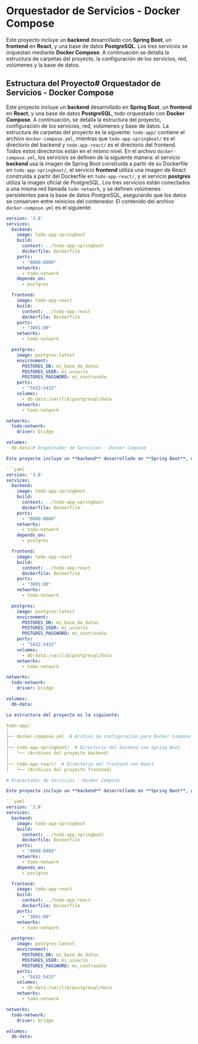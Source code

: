 # Orquestador de Servicios - Docker Compose

Este proyecto incluye un **backend** desarrollado con **Spring Boot**, un **frontend** en **React**, y una base de datos **PostgreSQL**. Los tres servicios se orquestan mediante **Docker Compose**. A continuación se detalla la estructura de carpetas del proyecto, la configuración de los servicios, red, volúmenes y la base de datos.

## Estructura del Proyecto# Orquestador de Servicios - Docker Compose

Este proyecto incluye un **backend** desarrollado en **Spring Boot**, un **frontend** en **React**, y una base de datos **PostgreSQL**, todo orquestado con **Docker Compose**. A continuación, se detalla la estructura del proyecto, configuración de los servicios, red, volúmenes y base de datos. La estructura de carpetas del proyecto es la siguiente: `todo-app/` contiene el archivo `docker-compose.yml`, mientras que `todo-app-springboot/` es el directorio del backend y `todo-app-react/` es el directorio del frontend. Todos estos directorios están en el mismo nivel. En el archivo `docker-compose.yml`, los servicios se definen de la siguiente manera: el servicio **backend** usa la imagen de Spring Boot construida a partir de su Dockerfile en `todo-app-springboot/`, el servicio **frontend** utiliza una imagen de React construida a partir del Dockerfile en `todo-app-react/`, y el servicio **postgres** utiliza la imagen oficial de PostgreSQL. Los tres servicios están conectados a una misma red llamada `todo-network`, y se definen volúmenes persistentes para la base de datos PostgreSQL, asegurando que los datos se conserven entre reinicios del contenedor. El contenido del archivo `docker-compose.yml` es el siguiente:

```yaml
version: '3.8'
services:
  backend:
    image: todo-app-springboot
    build:
      context: ../todo-app-springboot
      dockerfile: Dockerfile
    ports:
      - "8080:8080"
    networks:
      - todo-network
    depends_on:
      - postgres

  frontend:
    image: todo-app-react
    build:
      context: ../todo-app-react
      dockerfile: Dockerfile
    ports:
      - "3001:80"
    networks:
      - todo-network

  postgres:
    image: postgres:latest
    environment:
      POSTGRES_DB: mi_base_de_datos
      POSTGRES_USER: mi_usuario
      POSTGRES_PASSWORD: mi_contraseña
    ports:
      - "5432:5432"
    volumes:
      - db-data:/var/lib/postgresql/data
    networks:
      - todo-network

networks:
  todo-network:
    driver: bridge

volumes:
  db-data:# Orquestador de Servicios - Docker Compose

Este proyecto incluye un **backend** desarrollado en **Spring Boot**, un **frontend** en **React**, y una base de datos **PostgreSQL**, todo orquestado con **Docker Compose**. A continuación, se detalla la estructura del proyecto, configuración de los servicios, red, volúmenes y base de datos. La estructura de carpetas del proyecto es la siguiente: `todo-app/` contiene el archivo `docker-compose.yml`, mientras que `todo-app-springboot/` es el directorio del backend y `todo-app-react/` es el directorio del frontend. Todos estos directorios están en el mismo nivel. En el archivo `docker-compose.yml`, los servicios se definen de la siguiente manera: el servicio **backend** usa la imagen de Spring Boot construida a partir de su Dockerfile en `todo-app-springboot/`, el servicio **frontend** utiliza una imagen de React construida a partir del Dockerfile en `todo-app-react/`, y el servicio **postgres** utiliza la imagen oficial de PostgreSQL. Los tres servicios están conectados a una misma red llamada `todo-network`, y se definen volúmenes persistentes para la base de datos PostgreSQL, asegurando que los datos se conserven entre reinicios del contenedor. El contenido del archivo `docker-compose.yml` es el siguiente:

```yaml
version: '3.8'
services:
  backend:
    image: todo-app-springboot
    build:
      context: ../todo-app-springboot
      dockerfile: Dockerfile
    ports:
      - "8080:8080"
    networks:
      - todo-network
    depends_on:
      - postgres

  frontend:
    image: todo-app-react
    build:
      context: ../todo-app-react
      dockerfile: Dockerfile
    ports:
      - "3001:80"
    networks:
      - todo-network

  postgres:
    image: postgres:latest
    environment:
      POSTGRES_DB: mi_base_de_datos
      POSTGRES_USER: mi_usuario
      POSTGRES_PASSWORD: mi_contraseña
    ports:
      - "5432:5432"
    volumes:
      - db-data:/var/lib/postgresql/data
    networks:
      - todo-network

networks:
  todo-network:
    driver: bridge

volumes:
  db-data:

La estructura del proyecto es la siguiente:

todo-app/
│
├── docker-compose.yml  # Archivo de configuración para Docker Compose
│
├── todo-app-springboot/  # Directorio del backend con Spring Boot
│   └── (Archivos del proyecto backend)
│
├── todo-app-react/  # Directorio del frontend con React
│   └── (Archivos del proyecto frontend)

# Orquestador de Servicios - Docker Compose

Este proyecto incluye un **backend** desarrollado en **Spring Boot**, un **frontend** en **React**, y una base de datos **PostgreSQL**, todo orquestado con **Docker Compose**. A continuación, se detalla la estructura del proyecto, configuración de los servicios, red, volúmenes y base de datos. La estructura de carpetas del proyecto es la siguiente: `todo-app/` contiene el archivo `docker-compose.yml`, mientras que `todo-app-springboot/` es el directorio del backend y `todo-app-react/` es el directorio del frontend. Todos estos directorios están en el mismo nivel. En el archivo `docker-compose.yml`, los servicios se definen de la siguiente manera: el servicio **backend** usa la imagen de Spring Boot construida a partir de su Dockerfile en `todo-app-springboot/`, el servicio **frontend** utiliza una imagen de React construida a partir del Dockerfile en `todo-app-react/`, y el servicio **postgres** utiliza la imagen oficial de PostgreSQL. Los tres servicios están conectados a una misma red llamada `todo-network`, y se definen volúmenes persistentes para la base de datos PostgreSQL, asegurando que los datos se conserven entre reinicios del contenedor. El contenido del archivo `docker-compose.yml` es el siguiente:

```yaml
version: '3.8'
services:
  backend:
    image: todo-app-springboot
    build:
      context: ../todo-app-springboot
      dockerfile: Dockerfile
    ports:
      - "8080:8080"
    networks:
      - todo-network
    depends_on:
      - postgres

  frontend:
    image: todo-app-react
    build:
      context: ../todo-app-react
      dockerfile: Dockerfile
    ports:
      - "3001:80"
    networks:
      - todo-network

  postgres:
    image: postgres:latest
    environment:
      POSTGRES_DB: mi_base_de_datos
      POSTGRES_USER: mi_usuario
      POSTGRES_PASSWORD: mi_contraseña
    ports:
      - "5432:5432"
    volumes:
      - db-data:/var/lib/postgresql/data
    networks:
      - todo-network

networks:
  todo-network:
    driver: bridge

volumes:
  db-data: